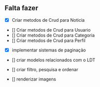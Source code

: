 
## Falta fazer

- [x] Criar metodos de Crud para Noticia
- [] Criar metodos de Crud para Usuario
- [] Criar metodos de Crud para Categoria
- [] Criar metodos de Crud para Perfil

- [x] implementar sistemas de paginação

- [] criar modelos relacionados com o LDT

- [] criar filtro, pesquisa e ordenar 
- [] renderizar imagens 